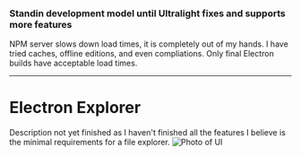### Standin development model until Ultralight fixes and supports more features
NPM server slows down load times, it is completely out of my hands. I have tried caches, offline editions, and even compliations. Only final Electron builds have acceptable load times.
***
# Electron Explorer
Description not yet finished as I haven't finished all the features I believe is the minimal requirements for a file explorer.
![Photo of UI](https://github.com/BartenderWinery/Bartender.github.io/blob/main/packaging/explorer.png?raw=true)
